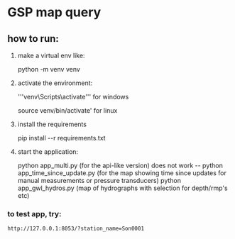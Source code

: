 # GSP map query

## how to run:

1) make a virtual env like: 

    python -m venv venv


2) activate the environment: 

    '''venv\Scripts\activate''' for windows
    
    source venv/bin/activate' for linux
    
3) install the requirements

    pip install --r requirements.txt

4) start the application:

    python app_multi.py (for the api-like version)
    does not work -- python app_time_since_update.py (for the map showing time since updates for manual measurements or pressure transducers)
    python app_gwl_hydros.py (map of hydrographs with selection for depth/rmp's etc)

### to test app, try:

    http://127.0.0.1:8053/?station_name=Son0001

     